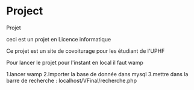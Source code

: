 # Project
Projet

ceci est un projet en Licence informatique

Ce projet est un site de covoiturage pour les étudiant de l'UPHF 

Pour lancer le projet pour l'instant en local il faut wamp

1.lancer wamp
2.Importer la base de donnée dans mysql
3.mettre dans la barre de recherche : localhost/VFinal/recherche.php

